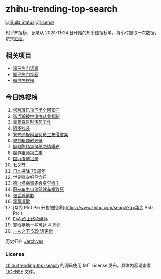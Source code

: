 # zhihu-trending-top-search

[![Build Status](https://github.com/justjavac/zhihu-trending-top-search/workflows/ci/badge.svg?branch=main)](https://github.com/justjavac/zhihu-trending-top-search/actions)
[![license](https://img.shields.io/github/license/justjavac/zhihu-trending-top-search)](https://github.com/justjavac/zhihu-trending-top-search/blob/main/LICENSE)

知乎热搜榜，记录从 2020-11-24 日开始的知乎热搜榜单。每小时抓取一次数据，按天[归档](./archives)。

## 相关项目

- [知乎热门话题](https://github.com/justjavac/zhihu-trending-hot-questions)
- [知乎热门视频](https://github.com/justjavac/zhihu-trending-hot-video)
- [微博热搜榜](https://github.com/justjavac/weibo-trending-hot-search)

## 今日热搜榜

<!-- BEGIN -->
<!-- 最后更新时间 Sun Aug 15 2021 23:06:00 GMT+0800 (China Standard Time) -->

1. [塔利班已攻下半个阿富汗](https://www.zhihu.com/search?q=塔利班)
1. [张哲瀚被中演协从业抵制](https://www.zhihu.com/search?q=张哲瀚)
1. [霍尊将告别演艺工作](https://www.zhihu.com/search?q=霍尊)
1. [阿怀抄袭](https://www.zhihu.com/search?q=阿怀)
1. [警方通报阿里女员工被侵害案](https://www.zhihu.com/search?q=阿里女员工)
1. [披荆斩棘的哥哥](https://www.zhihu.com/search?q=披荆斩棘的哥哥)
1. [疑似陈伟霆何穗恋情曝光](https://www.zhihu.com/search?q=陈伟霆何穗)
1. [魔道祖师第三集](https://www.zhihu.com/search?q=魔道祖师)
1. [国内疫情进展](https://www.zhihu.com/search?q=国内疫情)
1. [七夕节](https://www.zhihu.com/search?q=七夕)
1. [日本投降 76 周年](https://www.zhihu.com/search?q=日本投降)
1. [世界慰安妇纪念日](https://www.zhihu.com/search?q=慰安妇纪念日)
1. [德尔塔病毒还会变异吗？](https://www.zhihu.com/search?q=德尔塔)
1. [蔚来车主自动驾驶车祸致死](https://www.zhihu.com/search?q=蔚来)
1. [张哲瀚道歉](https://www.zhihu.com/search?q=张哲瀚)
1. [霍尊道歉](https://www.zhihu.com/search?q=霍尊)
1. [华为 P50 Pro 开售被抢爆](https://www.zhihu.com/search?q=华为 P50 Pro )
1. [EVA 终上线流媒体](https://www.zhihu.com/search?q=eva)
1. [宠物墓地一平可达 4 万元](https://www.zhihu.com/search?q=宠物墓地)
1. [一人之下 539 话更新](https://www.zhihu.com/search?q=一人之下)

<!-- END -->

历史归档 [./archives](./archives)

### License

[zhihu-trending-top-search](https://github.com/justjavac/zhihu-trending-top-search)
的源码使用 MIT License 发布。具体内容请查看 [LICENSE](./LICENSE) 文件。
